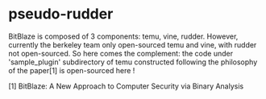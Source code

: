 # pseudo-rudder
BitBlaze is composed of 3 components: temu, vine, rudder. However, currently the berkeley team only open-sourced temu and vine, with rudder not open-sourced.
So here comes the complement: the code under 'sample_plugin' subdirectory of temu constructed following the philosophy of the paper[1] is open-sourced here !

[1] BitBlaze: A New Approach to Computer Security via Binary Analysis
